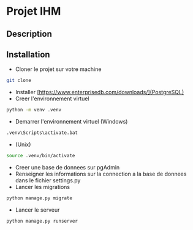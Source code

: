 # Projet IHM

## Description

## Installation
- Cloner le projet sur votre machine
```bash
git clone
```
- Installer [https://www.enterprisedb.com/downloads/](PostgreSQL)
- Creer l'environnement virtuel
```bash
python -m venv .venv
```
- Demarrer l'environnement virtuel (Windows)
```bash
.venv\Scripts\activate.bat
```
- (Unix)
```bash
source .venv/bin/activate
```
- Creer une base de donnees sur pgAdmin
- Renseigner les informations sur la connection a la base de donnees dans le fichier settings.py
- Lancer les migrations
```bash
python manage.py migrate
```
- Lancer le serveur
```bash
python manage.py runserver
```

